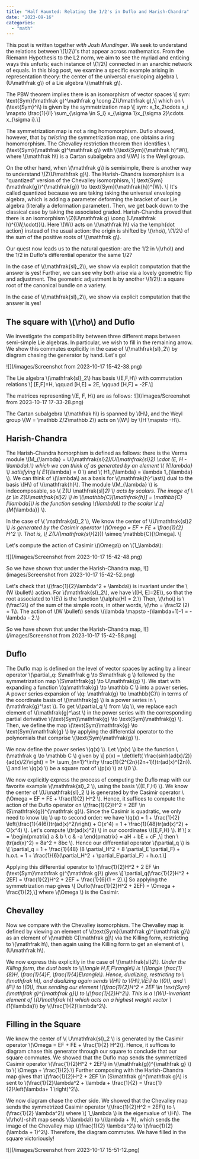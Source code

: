 ```yaml
---
title: "Half Haunted: Relating the 1/2's in Duflo and Harish-Chandra"
date: "2023-09-16"
categories: 
  - "math"
---
```

This post is written together *with Josh Mundinger*. We seek to understand the relations between \\(1/2\\)'s that appear across mathematics. From the Riemann Hypothesis to the L2 norm, we aim to see the myriad and enticing ways this unfurls; each instance of \\(1/2\\) connected in an anarchic network of equals. In this blog post, we examine a specific example arising in representation theory: the center of the universal enveloping algebra \\(U\mathfrak g\\) of a Lie algebra  \\(\mathfrak g\\).

The PBW theorem implies there is an isomorphism of vector spaces 
\\[ sym: \text{Sym}(\mathfrak g)^\mathfrak g \cong Z(U\mathfrak g),\\]
which on \\(\text{Sym}^i\\) is given by the symmetrization map 
\\[ sym: x_1x_2\cdots x_i \mapsto \frac{1}{i!} \sum_{\sigma \in S_i} x_{\sigma 1}x_{\sigma 2}\cdots x_{\sigma i}.\\]

The symmetrization map is not a ring homomorphism. Duflo showed, however, that by *twisting* the symmetrization map, one obtains a ring homomorphism. 
The Chevalley restriction theorem then identifies  \\(\text{Sym}(\mathfrak g)^\mathfrak g\\) with \\(\text{Sym}(\mathfrak h)^W\\), where \\(\mathfrak h\\) is a Cartan subalgebra and \\(W\\) is the Weyl group.

On the other hand, when  \\(\mathfrak g\\) is semisimple, there is another way to understand  \\(Z(U\mathfrak g)\\). 
The Harish-Chandra isomorphism is a "quantized" version of the Chevalley isomorphism, 
\\[ \text{Sym}(\mathfrak{g})^{\mathfrak{g}} \to \text{Sym}(\mathfrak{h})^{W}. \\]
It's called quantized because we are taking taking the universal enveloping algebra, which is adding a parameter deforming the bracket of our Lie algebra (literally a deformation parameter). Then, we get back down to the classical case by taking the associated graded. 
Harish-Chandra proved that there is an isomorphism  \\(Z(U\mathfrak g) \cong (U\mathfrak h)^{(W,\cdot)}\\).
Here  \\(W\\) acts on  \\(\mathfrak h\\) via the \emph{dot action} instead of the usual action: the origin is shifted by \\(\rho\\), \\(1/2\\) of the sum of the positive roots of  \\(\mathfrak g\\).

Our quest now leads us to the natural question: are the 1/2 in  \\(\rho\\) and the 1/2 in Duflo's differential operator the same 1/2?

In the case of  \\(\mathfrak{sl}_2\\), we show via explicit computation that the answer is yes! Further, we can see why both arise via a lovely geometric flip and adjustment. The geometric adjustment is by another  \\(1/2\\): a square root of the canonical bundle on a variety.

In the case of \\(\mathfrak{sl}_2\\), we show via explicit computation that the answer is yes! 

## The square with \\(\rho\\) and Duflo

We investigate the compatibility between three different maps between semi-simple Lie algebras. In particular, we wish to fill in the remaining arrow. We show this commutes explicitly in the case of \\(\mathfrak{sl}_2\\) by diagram chasing the generator by hand. Let's go!

 ![](/images/Screenshot from 2023-10-17 15-42-38.png)

The Lie algebra \\(\mathfrak{sl}_2\\) has basis \\(E,F,H\\) with commutation relations 
\\[ [E,F]=H, \qquad [H,E] = 2E, \qquad [H,F] = -2F.\\]

The matrices representing \\(E, F, H\\) are as follows: 
![](/images/Screenshot from 2023-10-17 17-33-28.png)

The Cartan subalgebra \\(\mathfrak h\\) is spanned by \\(H\\),
and the Weyl group \\(W = \mathbb Z/2\mathbb Z\\) acts on \\(W\\) by \\(H \mapsto -H\\).


## Harish-Chandra


The Harish-Chandra homorphism is defined as follows: there is the Verma module
\\(M_{\lambda} = U(\mathfrak{sl}_2)/U(\mathfrak{sl}_2) \cdot (E, H - \lambda).\\)
which we can think of as generated by an element \\( 1_{\lambda} \\) satisfying \\( E1_{\lambda} = 0 \\) and \\( H1_{\lambda} = \lambda 1_{\lambda} \\).
We can think of \\(\lambda\\) as a basis for \\(\mathfrak{h}^\ast\\) dual to the basis \\(H\\) of \\(\mathfrak{h}\\).
The module \\(M_{\lambda} \\) is indecomposable, so \\( Z(U \mathfrak{sl}_2) \\) acts by scalars.
The image of \\(z \in Z(U\mathfrak{sl}_2) \\) in \\(\mathbb{C}[\mathfrak{h}] = \mathbb{C}[\lambda]\\) is the function sending \\(\lambda\\) to the scalar \\( z|_{M_{\lambda}} \\).

In the case of \\( \mathfrak{sl}_2 \\), We know the center of \\(U\mathfrak{sl}_2 \\) is generated by the Casimir operator \\(\Omega = EF + FE + \frac{1}{2} H^2 \\). That is, \\[ Z(U(\mathfrak{sl}_{2})) \simeq \mathbb{C}[\Omega]. \\]

Let's compute the action of Casimir \\(\Omega\\) on \\(1_\lambda\\):

 ![](/images/Screenshot from 2023-10-17 15-42-48.png)

So we have shown that under the Harish-Chandra map,
![](images/Screenshot from 2023-10-17 15-42-52.png)


Let's check that \\(\frac{1}{2}\lambda^2 + \lambda\\) is invariant under the \\(W \bullet\\) action. For \\(\mathfrak{sl}_2\\), we have \\([H, E]=2E\\), so that the root associated to \\(E\\) is the function \\(\alpha(H) = 2.\\) Then, \\(\rho\\) is \\(\frac12\\) of the sum of the simple roots, in other words, \\(\rho = \frac12 (2) = 1\\). The action of \\(W \bullet\\) sends \\(\lambda \mapsto -(\lambda+1)-1 = -\lambda - 2.\\)

So we have shown that under the Harish-Chandra map,
![](/images/Screenshot from 2023-10-17 15-42-58.png)


## Duflo 

The Duflo map is defined on the level of vector spaces by acting by a linear operator \\(\partial_q: S\mathfrak g \to S\mathfrak g \\) followed by the symmetrization map \\(S\mathfrak{g} \to U\mathfrak{g} \\). We start with expanding a function \\(q:\mathfrak{g} \to \mathbb C \\) into a power series. A power series expansion of \\(q: \mathfrak{g} \to \mathbb{C}\\) in terms of the coordinate basis of \\(\mathfrak{g} \\) is a power series in \\(\mathfrak{g}^\ast \\). To get \\(\partial_q \\) from \\(q \\), we replace each element of \\(\mathfrak{g}^\ast \\) in the power series with the corresponding partial derivative \\(\text{Sym}\mathfrak{g} \to \text{Sym}\mathfrak{g} \\). Then, we define the map \\(\text{Sym}\mathfrak{g} \to \text{Sym}\mathfrak{g} \\) by applying the differential operator to the polynomials that comprise \\(\text{Sym}\mathfrak{g} \\).

We now define the power series \\(q(x) \\). Let \\(p(x) \\) be the function \\(\mathfrak g \to \mathbb C \\) given by 
\\[ p(x) = \det\left( \frac{sinh(ad(x)/2)}{ad(x)/2}\right) = 1+ \sum_{n=1}^\infty \frac{1}{2^{2n}(2n+1)!}tr(ad(x)^{2n}). \\]
and let \\(q(x) \\) be a square root of \\(p(x) \\) at \\(0 \\). 

We now explicitly express the process of computing the Duflo map with our favorite example \\(\mathfrak{sl}_2 \\), using the basis \\(\{E,F,H\} \\).
We know the center of \\(U\mathfrak{sl}_2 \\) is generated by the Casimir operator \\(\Omega = EF + FE + \frac{1}{2} H^2 \\).
Hence, it suffices to compute the action of the Duflo operator on \\(\frac{1}{2}H^2 + 2EF \in (S\mathfrak{g})^{\mathfrak g}\\). 
Since the Casimir is quadratic, we only need to know \\(q \\) up to second order: we have \\(q(x) = 1 + \frac{1}{2} \left(\frac{1}{4(6)}tr(ad(x)^2)\right) + O(x^4) = 1 + \frac{1}{48}tr(ad(x)^2) + O(x^4) \\).
Let's compute \\(tr(ad(x)^2) \\) in our coordinates \\(\{E,F,H\} \\).
If 
\\[ x = \begin{pmatrix} a & b \\ c & -a \end{pmatrix} = aH + bE + cF ,\\]
then \\(tr(ad(x)^2) = 8a^2 + 8bc \\).
Hence our differential operator \\(\partial_q \\) is 
\\[ \partial_q = 1 + \frac{1}{48} (8 \partial_H^2 + 8 \partial_E \partial_F) + h.o.t. = 1 + \frac{1}{6}(\partial_H^2 + \partial_E\partial_F) + h.o.t.\\]

Applying this differential operator to 
\\(\frac{1}{2}H^2 + 2 EF \in (\text{Sym}\mathfrak g)^{\mathfrak g}\\)
gives 
\\[ \partial_q(\frac{1}{2}H^2 + 2EF) = \frac{1}{2}H^2 + 2EF + \frac{1}{6}(1 + 2).\\]
So applying the symmetrization map gives 
\\[ Duflo(\frac{1}{2}H^2 + 2EF) = \Omega + \frac{1}{2},\\]
where \\(\Omega \\) is the Casimir. 

## Chevalley

Now we compare with the Chevalley isomorphism. The Chevalley map is defined by viewing an element of \\(\text{Sym}(\mathfrak g)^{\mathfrak g}\\)
as an element of \\(\mathbb C[\mathfrak g]\\) via the Killing form, 
restricting to \\(\mathfrak h\\),
then again using the Killing form to get an element of \\(U\mathfrak h\\).

We now express this explicitly in the case of \\(\mathfrak{sl}_2\\). Under the Killing form, the dual basis to \\(\langle H,E,F\rangle\\) is \\(\langle \frac{1}{8}H, \frac{1}{4}F, \frac{1}{4}E\rangle\\).
Hence, dualizing, restricting to \\(\mathfrak h\\), and dualizing again sends \\(H\\) to \\(H\\),\\(E\\) to \\(0\\), and \\(F\\) to \\(0\\),
thus sending our element \\(\frac{1}{2}H^2 + 2EF \in \text{Sym}(\mathfrak g)^{\mathfrak g}\\) to \\(\frac{1}{2}H^2\\). This is a \\(W\\)-invariant element of \\(U\mathfrak h\\) which acts on a highest weight vector \\(1_{\lambda}\\) by \\(\frac{1}{2}\lambda^2\\).


## Filling in the Square

We know the center of \\( U\mathfrak{sl}_2 \\) is generated by the Casimir operator \\(\Omega = EF + FE + \frac{1}{2} H^2\\). Hence, it suffices to diagram chase this generator through our square to conclude that our square commutes. We showed that the Duflo map sends the symmetrized Casimir operator \\(\frac{1}{2}H^2 + 2EF\\) in \\(\mathfrak{g})^{\mathfrak g} \\) to \\( \Omega + \frac{1}{2}.\\) Further composing with the Harish-Chandra map gives that 
\\(\frac{1}{2}H^2 + 2EF \in (S\mathfrak g)^{\mathfrak g}\\)
is sent to \\(\frac{1}{2}\lambda^2 + \lambda + \frac{1}{2} = \frac{1}{2}\left(\lambda+ 1 \right)^2\\). 

We now diagram chase the other side. We showed that the Chevalley map sends the symmetrized Casimir operator \\(\frac{1}{2}H^2 + 2EF\\) to \\(\frac{1}{2} \lambda^2\\) where \\( 1_\lambda \\) is the eigenvalue of \\(H\\). The \\(\rho\\)-shift map sends \\(\lambda\\) to \\(\lambda + 1\\), which sends the image of the Chevalley map \\(\frac{1}{2} \lambda^2\\) to \\(\frac{1}{2} (\lambda + 1)^2\\). Therefore, the diagram commutes. We have filled in the square victoriously!

![](/images/Screenshot from 2023-10-17 15-51-12.png)
